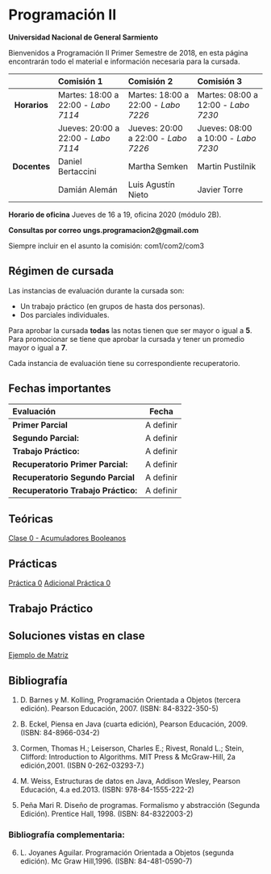 # Programación II 

**Universidad Nacional de General Sarmiento**

Bienvenidos a Programación II Primer Semestre de 2018, en esta página encontrarán todo el material e información necesaria para la cursada.


|            | Comisión 1             | Comisión 2              | Comisión 3              |
|  :---:     |    :---               |    :---                |    :---                |
| **Horarios**   |  Martes: 18:00 a 22:00 - _Labo 7114_ | Martes: 18:00 a 22:00 - _Labo 7226_  | Martes: 08:00 a 12:00 - _Labo 7230_  |
|            |  Jueves: 20:00 a 22:00 - _Labo 7114_     | Jueves: 20:00 a 22:00 - _Labo 7226_  | Jueves: 08:00 a 10:00 - _Labo 7230_ |
| **Docentes**   |   Daniel Bertaccini    | Martha Semken           |  Martin Pustilnik       |
|            |   Damián Alemán        | Luis Agustín Nieto      |  Javier Torre           |

**Horario de oficina**
Jueves de 16 a 19, oficina 2020 (módulo 2B).

**Consultas por correo**
__ungs.programacion2@gmail.com__

Siempre incluir en el asunto la comisión: com1/com2/com3


## Régimen de cursada

Las instancias de evaluación durante la cursada son:

* Un trabajo práctico (en grupos de hasta dos personas).
* Dos parciales individuales.

Para aprobar la cursada **todas** las notas tienen que ser mayor o igual a **5**.\
Para promocionar se tiene que aprobar la cursada y tener un promedio mayor o igual a **7**.

Cada instancia de evaluación tiene su correspondiente recuperatorio.

## Fechas importantes

|  Evaluación           |   Fecha     |
|  :---                   |    :---:        |
|**Primer Parcial**       |     A definir   |
|**Segundo Parcial:**     |     A definir   |
|**Trabajo Práctico:**    |     A definir   |
|**Recuperatorio Primer Parcial:**    |     A definir   |
|**Recuperatorio Segundo Parcial**    |     A definir   |
|**Recuperatorio Trabajo Práctico:**  |     A definir   |


## Teóricas
[Clase 0 - Acumuladores Booleanos](../teoricas/Clase%2000%20Acumuladores%20Booleanos%2020150301.pdf)
## Prácticas
[Práctica 0](../practicas/Practica%2000%2020170419.pdf)
[Adicional Práctica 0](../practicas/Practica%2000%2020170419.pdf)

## Trabajo Práctico
## Soluciones vistas en clase
[Ejemplo de Matriz](../codigo/matPrac0.java)


## Bibliografía

1. D. Barnes y M. Kolling, Programación Orientada a Objetos (tercera edición). Pearson Educación, 2007. (ISBN: 84-8322-350-5)

2. B. Eckel, Piensa en Java (cuarta edición), Pearson Educación, 2009.(ISBN: 84-8966-034-2)

3. Cormen, Thomas H.; Leiserson, Charles E.; Rivest, Ronald L.; Stein, Clifford: Introduction to Algorithms. MIT Press & McGraw-Hill, 2a edición,2001. (ISBN 0-262-03293-7.) 

4. M. Weiss, Estructuras de datos en Java, Addison Wesley, Pearson Educación, 4.a ed.2013. (ISBN: 978-84-1555-222-2)

5. Peña Mari R. Diseño de programas. Formalismo y abstracción (Segunda Edición). Prentice Hall, 1998. (ISBN: 84-8322003-2)

### Bibliografía complementaria:
6. L. Joyanes Aguilar. Programación Orientada a Objetos (segunda edición). Mc Graw Hill,1996. (ISBN: 84-481-0590-7)


